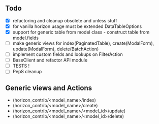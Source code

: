 
## Todo

* [x] refactoring and cleanup obsolete and unless stuff
* [x] for vanilla horizon usage must be extended DataTableOptions
* [x] support for generic table from model class - construct table from model.fields
* [ ] make generic views for index(PaginatedTable), create(ModalForm), update(ModalForm), delete(BatchAction)
* [ ] implement custom fields and lookups on FilterAction
* [ ] BaseClient and refactor API module
* [ ] TESTS !
* [ ] Pep8 cleanup

## Generic views and Actions

*  (horizon_contrib/<model_name>/index)
*  (horizon_contrib/<model_name>/create)
*  (horizon_contrib/<model_name>/<model_id>/update)
*  (horizon_contrib/<model_name>/<model_id>/delete)